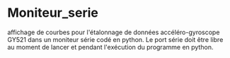 # Moniteur_serie
affichage de courbes pour l'étalonnage de données accéléro-gyroscope GY521 dans un moniteur série codé en python.
Le port série doit être libre au moment de lancer et pendant l'exécution du programme en python.

